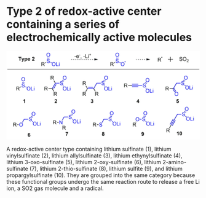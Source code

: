 # Type 2 of redox-active center containing a series of electrochemically active molecules
![My Local Image](../Images/Type2.png 'Type 2 of redox-active center containing a series of electrochemically active')

A redox-active center type containing lithium sulfinate (1), lithium vinylsulfinate (2), lithium  allylsulfinate (3), lithium ethynylsulfinate (4), lithium 3-oxo-sulfinate (5), lithium 2-oxy-sulfinate (6), lithium 2-amino-sulfinate (7), lithium 2-thio-sulfinate (8), lithium sulfite (9), and lithium propargylsulfinate (10). They are grouped into the same category because these functional groups undergo the same reaction route to release a free Li ion, a SO2 gas molecule and a radical.